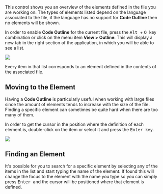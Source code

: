 This control shows you an overview of the elements defined in the file you are working on. The types of elements listed depend on the language associated to the file, if the language has no support for **Code Outline** then no elements will be shown.

In order to enable **Code Outline** for the current file, press the <kbd> Alt </kbd> + <kbd> O </kbd> key combination or click on the menu item **View > Outline**. This will display a new tab in the right section of the application, in which you will be able to see a list. 

<img src="https://raw.github.com/jfacorro/clojure-lab/master/docs/screenshots/outline-open.png" />

Every item in that list corresponds to an element defined in the contents of the associated file.

## Moving to the Element

Having a **Code Outline** is particularly useful when working with large files since the amount of elements tends to increase with the size of the file. Finding a specific element can sometimes be quite hard when there are too many of them.

In order to get the cursor in the position where the definition of each element is, double-click on the item or select it and press the <kbd> Enter </kbd> key.

<img src="https://raw.github.com/jfacorro/clojure-lab/master/docs/screenshots/outline-position.png" />

## Finding an Element

It's possible for you to search for a specific element by selecting any of the items in the list and start typing the name of the element. If found this will change the focus to the element with the name you type so you can simply press <kbd> Enter </kbd> and the cursor will be positioned where that element is defined.

